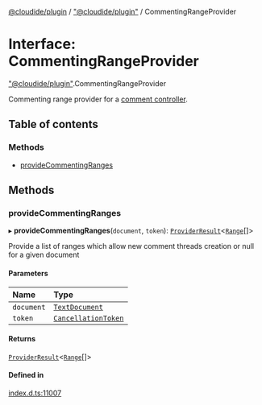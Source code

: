 [@cloudide/plugin](../README.md) / ["@cloudide/plugin"](../modules/_cloudide_plugin_.md) / CommentingRangeProvider

# Interface: CommentingRangeProvider

["@cloudide/plugin"](../modules/_cloudide_plugin_.md).CommentingRangeProvider

Commenting range provider for a [comment controller](#CommentController).

## Table of contents

### Methods

- [provideCommentingRanges](cloudide_plugin_.CommentingRangeProvider.md#providecommentingranges)

## Methods

### provideCommentingRanges

▸ **provideCommentingRanges**(`document`, `token`): [`ProviderResult`](../modules/_cloudide_plugin_.md#providerresult)<[`Range`](../classes/cloudide_plugin_.Range.md)[]\>

Provide a list of ranges which allow new comment threads creation or null for a given document

#### Parameters

| Name | Type |
| :------ | :------ |
| `document` | [`TextDocument`](cloudide_plugin_.TextDocument.md) |
| `token` | [`CancellationToken`](cloudide_plugin_.CancellationToken.md) |

#### Returns

[`ProviderResult`](../modules/_cloudide_plugin_.md#providerresult)<[`Range`](../classes/cloudide_plugin_.Range.md)[]\>

#### Defined in

[index.d.ts:11007](https://github.com/shuyaqian/cloudide-plugin-api/blob/26b31b9/index.d.ts#L11007)
